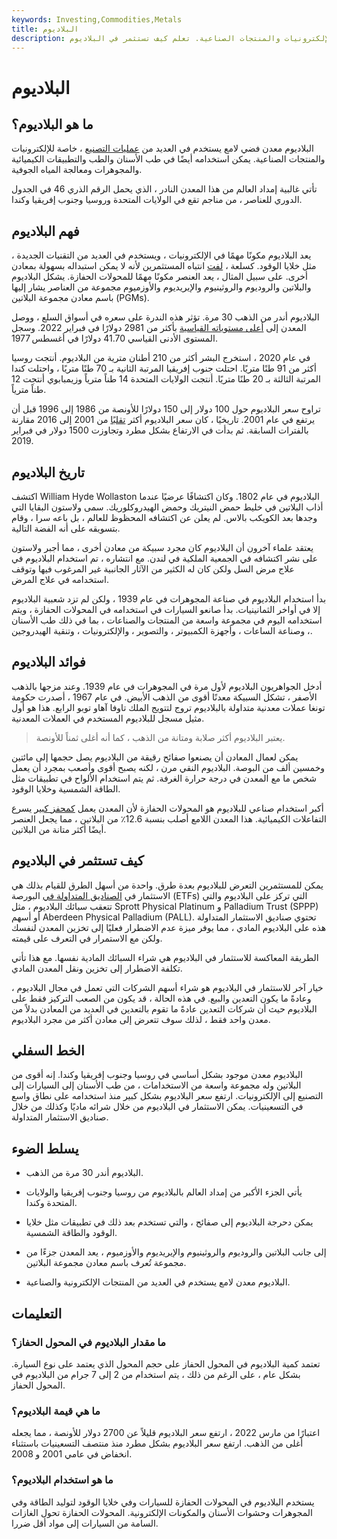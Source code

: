 ```yaml
---
keywords: Investing,Commodities,Metals
title: البلاديوم
description: البلاديوم معدن لامع يستخدم في عمليات التصنيع ، خاصة للإلكترونيات والمنتجات الصناعية. تعلم كيف تستثمر في البلاديوم.
---
```


# البلاديوم
## ما هو البلاديوم؟

البلاديوم معدن فضي لامع يستخدم في العديد من [عمليات التصنيع](/manufacturing-production) ، خاصة للإلكترونيات والمنتجات الصناعية. يمكن استخدامه أيضًا في طب الأسنان والطب والتطبيقات الكيميائية والمجوهرات ومعالجة المياه الجوفية.

تأتي غالبية إمداد العالم من هذا المعدن النادر ، الذي يحمل الرقم الذري 46 في الجدول الدوري للعناصر ، من مناجم تقع في الولايات المتحدة وروسيا وجنوب إفريقيا وكندا.

## فهم البلاديوم

يعد البلاديوم مكونًا مهمًا في الإلكترونيات ، ويستخدم في العديد من التقنيات الجديدة ، مثل خلايا الوقود. كسلعة ، [لفت](/commodity) انتباه المستثمرين لأنه لا يمكن استبداله بسهولة بمعادن أخرى. على سبيل المثال ، يعد العنصر مكونًا مهمًا للمحولات الحفازة. يشكل البلاديوم والبلاتين والروديوم والروثينيوم والإيريديوم والأوزميوم مجموعة من العناصر يشار إليها باسم معادن مجموعة البلاتين (PGMs).

البلاديوم أندر من الذهب 30 مرة. تؤثر هذه الندرة على سعره في أسواق السلع ، ووصل المعدن إلى [أعلى مستوياته القياسية](/record_high) بأكثر من 2981 دولارًا في فبراير 2022. وسجل المستوى الأدنى القياسي 41.70 دولارًا في أغسطس 1977.

في عام 2020 ، استخرج البشر أكثر من 210 أطنان مترية من البلاديوم. أنتجت روسيا أكثر من 91 طنًا متريًا. احتلت جنوب إفريقيا المرتبة الثانية بـ 70 طنًا متريًا ، واحتلت كندا المرتبة الثالثة بـ 20 طنًا متريًا. أنتجت الولايات المتحدة 14 طناً مترياً وزيمبابوي أنتجت 12 طناً مترياً.

تراوح سعر البلاديوم حول 100 دولار إلى 150 دولارًا للأونصة من 1986 إلى 1996 قبل أن يرتفع في عام 2001. تاريخيًا ، كان سعر البلاديوم أكثر [تقلبًا](/volatility) من 2001 إلى 2016 مقارنة بالفترات السابقة. ثم بدأت في الارتفاع بشكل مطرد وتجاوزت 1500 دولار في فبراير 2019.

## تاريخ البلاديوم

اكتشف William Hyde Wollaston البلاديوم في عام 1802. وكان اكتشافًا عرضيًا عندما أذاب البلاتين في خليط حمض النيتريك وحمض الهيدروكلوريك. سمى ولاستون البقايا التي وجدها بعد الكويكب بالاس. لم يعلن عن اكتشافه المحظوظ للعالم ، بل باعه سرا ، وقام بتسويقه على أنه الفضة التالية.

يعتقد علماء آخرون أن البلاديوم كان مجرد سبيكة من معادن أخرى ، مما أجبر ولاستون على نشر اكتشافه في الجمعية الملكية في لندن. مع انتشاره ، تم استخدام البلاديوم في علاج مرض السل ولكن كان له الكثير من الآثار الجانبية غير المرغوب فيها وتوقف استخدامه في علاج المرض.

بدأ استخدام البلاديوم في صناعة المجوهرات في عام 1939 ، ولكن لم تزد شعبية البلاديوم إلا في أواخر الثمانينيات. بدأ صانعو السيارات في استخدامه في المحولات الحفازة ، ويتم استخدامه اليوم في مجموعة واسعة من المنتجات والصناعات ، بما في ذلك طب الأسنان ، وصناعة الساعات ، وأجهزة الكمبيوتر ، والتصوير ، والإلكترونيات ، وتنقية الهيدروجين.

## فوائد البلاديوم

أدخل الجواهريون البلاديوم لأول مرة في المجوهرات في عام 1939. وعند مزجها بالذهب الأصفر ، تشكل السبيكة معدنًا أقوى من الذهب الأبيض. في عام 1967 ، أصدرت حكومة تونغا عملات معدنية متداولة بالبلاديوم تروج لتتويج الملك تاوفا آهاو توبو الرابع. هذا هو أول مثيل مسجل للبلاديوم المستخدم في العملات المعدنية.

> يعتبر البلاديوم أكثر صلابة ومتانة من الذهب ، كما أنه أغلى ثمناً للأونصة.

>

يمكن لعمال المعادن أن يصنعوا صفائح رقيقة من البلاديوم يصل حجمها إلى مائتين وخمسين ألف من البوصة. البلاديوم النقي مرن ، لكنه يصبح أقوى وأصعب بمجرد أن يعمل شخص ما مع المعدن في درجة حرارة الغرفة. ثم يتم استخدام الألواح في تطبيقات مثل الطاقة الشمسية وخلايا الوقود.

أكبر استخدام صناعي للبلاديوم هو المحولات الحفازة لأن المعدن يعمل [كمحفز كبير](/catalyst) يسرع التفاعلات الكيميائية. هذا المعدن اللامع أصلب بنسبة 12.6٪ من البلاتين ، مما يجعل العنصر أيضًا أكثر متانة من البلاتين.

## كيف تستثمر في البلاديوم

يمكن للمستثمرين التعرض للبلاديوم بعدة طرق. واحدة من أسهل الطرق للقيام بذلك هي الاستثمار في [الصناديق المتداولة في](/etf) البورصة (ETFs) التي تركز على البلاديوم والتي تتعقب سبائك البلاديوم ، مثل Sprott Physical Platinum و Palladium Trust (SPPP) أو أسهم Aberdeen Physical Palladium (PALL). تحتوي صناديق الاستثمار المتداولة هذه على البلاديوم المادي ، مما يوفر ميزة عدم الاضطرار فعليًا إلى تخزين المعدن لنفسك ولكن مع الاستمرار في التعرف على قيمته.

الطريقة المعاكسة للاستثمار في البلاديوم هي شراء السبائك المادية نفسها. مع هذا تأتي تكلفة الاضطرار إلى تخزين ونقل المعدن المادي.

خيار آخر للاستثمار في البلاديوم هو شراء أسهم الشركات التي تعمل في مجال البلاديوم ، وعادةً ما يكون التعدين والبيع. في هذه الحالة ، قد يكون من الصعب التركيز فقط على البلاديوم حيث أن شركات التعدين عادةً ما تقوم بالتعدين في العديد من المعادن بدلاً من معدن واحد فقط ، لذلك سوف تتعرض إلى معادن أكثر من مجرد البلاديوم.

## الخط السفلي

البلاديوم معدن موجود بشكل أساسي في روسيا وجنوب إفريقيا وكندا. إنه أقوى من البلاتين وله مجموعة واسعة من الاستخدامات ، من طب الأسنان إلى السيارات إلى التصنيع إلى الإلكترونيات. ارتفع سعر البلاديوم بشكل كبير منذ استخدامه على نطاق واسع في التسعينيات. يمكن الاستثمار في البلاديوم من خلال شرائه ماديًا وكذلك من خلال صناديق الاستثمار المتداولة.

## يسلط الضوء

- البلاديوم أندر 30 مرة من الذهب.

- يأتي الجزء الأكبر من إمداد العالم بالبلاديوم من روسيا وجنوب إفريقيا والولايات المتحدة وكندا.

- يمكن دحرجة البلاديوم إلى صفائح ، والتي تستخدم بعد ذلك في تطبيقات مثل خلايا الوقود والطاقة الشمسية.

- إلى جانب البلاتين والروديوم والروثينيوم والإيريديوم والأوزميوم ، يعد المعدن جزءًا من مجموعة تُعرف باسم معادن مجموعة البلاتين.

- البلاديوم معدن لامع يستخدم في العديد من المنتجات الإلكترونية والصناعية.

## التعليمات

### ما مقدار البلاديوم في المحول الحفاز؟

تعتمد كمية البلاديوم في المحول الحفاز على حجم المحول الذي يعتمد على نوع السيارة. بشكل عام ، على الرغم من ذلك ، يتم استخدام من 2 إلى 7 جرام من البلاديوم في المحول الحفاز.

### ما هي قيمة البلاديوم؟

اعتبارًا من مارس 2022 ، ارتفع سعر البلاديوم قليلاً عن 2700 دولار للأونصة ، مما يجعله أغلى من الذهب. ارتفع سعر البلاديوم بشكل مطرد منذ منتصف التسعينيات باستثناء انخفاض في عامي 2001 و 2008.

### ما هو استخدام البلاديوم؟

يستخدم البلاديوم في المحولات الحفازة للسيارات وفي خلايا الوقود لتوليد الطاقة وفي المجوهرات وحشوات الأسنان والمكونات الإلكترونية. المحولات الحفازة تحول الغازات السامة من السيارات إلى مواد أقل ضررا.

